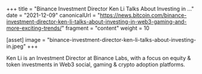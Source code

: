 +++
title = "Binance Investment Director Ken Li Talks About Investing in ..."
date = "2021-12-09"
canonicalUrl = "https://news.bitcoin.com/binance-investment-director-ken-li-talks-about-investing-in-web3-gaming-and-more-exciting-trends/"
fragment = "content"
weight = 10

[asset]
    image = "binance-investment-director-ken-li-talks-about-investing-in.jpeg"
+++

Ken Li is an Investment Director at Binance Labs, with a focus on equity & 
token investments in Web3 social, gaming & crypto adoption platforms.
